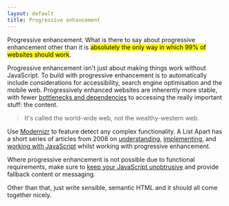 ```yaml
---
layout: default
title: Progressive enhancement
---
```


Progressive enhancement. What is there to say about progressive enhancement other than it is <mark>absolutely the only way in which 99% of websites should work</mark>. 

Progressive enhancement isn't just about making things work without JavaScript. To build with progressive enhancement is to automatically include considerations for accessibility, search engine optimisation and the mobile web. Progressively enhanced websites are inherently more stable, with fewer [bottlenecks and dependencies](http://kryogenix.org/code/browser/everyonehasjs.html) to accessing the really important stuff: the content. 

> It's called the world-wide web, not the wealthy-western web.

Use [Modernizr](https://modernizr.com/) to feature detect any complex functionality. A List Apart has a short series of articles from 2008 on [understanding](http://alistapart.com/article/understandingprogressiveenhancement), [implementing](http://alistapart.com/article/progressiveenhancementwithcss), and [working with JavaScript](http://alistapart.com/article/progressiveenhancementwithjavascript) whilst working with progressive enhancement.

Where progressive enhancement is not possible due to functional requirements, make sure to [keep your JavaScript unobtrusive](http://blog.teamtreehouse.com/unobtrusive-javascript-important) and provide fallback content or messaging. 

Other than that, just write sensible, semantic HTML and it should all come together nicely.
